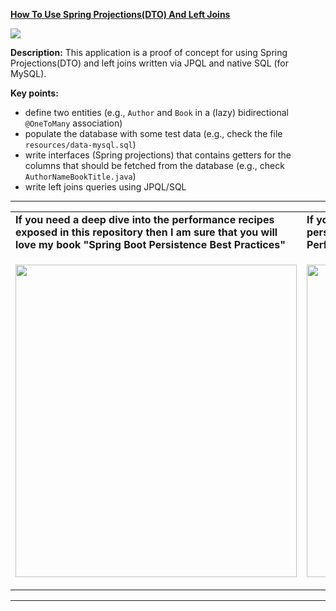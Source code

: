 **[How To Use Spring Projections(DTO) And Left Joins](https://github.com/AnghelLeonard/Hibernate-SpringBoot/tree/master/HibernateSpringBootDtoViaLeftJoins)**

![](https://github.com/AnghelLeonard/Hibernate-SpringBoot/blob/master/HibernateSpringBootDtoViaLeftJoins/DTO%20via%20left%20joins.png)

**Description:** This application is a proof of concept for using Spring Projections(DTO) and left joins written via JPQL and native SQL (for MySQL).

**Key points:**
- define two entities (e.g., `Author` and `Book` in a (lazy) bidirectional `@OneToMany` association)
- populate the database with some test data (e.g., check the file `resources/data-mysql.sql`)
- write interfaces (Spring projections) that contains getters for the columns that should be fetched from the database (e.g., check `AuthorNameBookTitle.java`)
- write left joins queries using JPQL/SQL

-----------------------------------------------------------------------------------------------------------------------    
<table>
     <tr><td><b>If you need a deep dive into the performance recipes exposed in this repository then I am sure that you will love my book "Spring Boot Persistence Best Practices"</b></td><td><b>If you need a hand of tips and illustrations of 100+ Java persistence performance issues then "Java Persistence Performance Illustrated Guide" is for you.</b></td></tr>
     <tr><td>
<a href="https://www.apress.com/us/book/9781484256251"><p align="left"><img src="https://github.com/AnghelLeonard/Hibernate-SpringBoot/blob/master/Spring%20Boot%20Persistence%20Best%20Practices.jpg" height="500" width="450"/></p></a>
</td><td>
<a href="https://leanpub.com/java-persistence-performance-illustrated-guide"><p align="right"><img src="https://github.com/AnghelLeonard/Hibernate-SpringBoot/blob/master/Java%20Persistence%20Performance%20Illustrated%20Guide.jpg" height="500" width="450"/></p></a>
</td></tr></table>

-----------------------------------------------------------------------------------------------------------------------    

